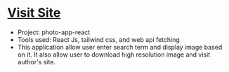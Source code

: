 # <a href="https://photo-app-react-ecru.vercel.app/">Visit Site</a>
* Project: photo-app-react
* Tools used: React Js, tailwind css, and web api fetching
* This application allow user enter search term and display image based on it. It also allow user to download high resolution image and visit author's site.
